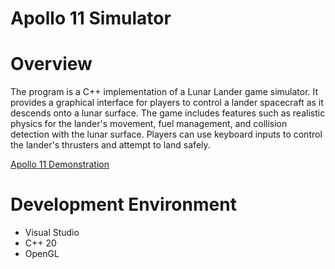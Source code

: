 # Apollo 11 Simulator

# Overview
The program is a C++ implementation of a Lunar Lander game simulator. It provides a graphical interface for players to control a lander spacecraft as it descends onto a lunar surface. The game includes features such as realistic physics for the lander's movement, fuel management, and collision detection with the lunar surface. Players can use keyboard inputs to control the lander's thrusters and attempt to land safely. 

[Apollo 11 Demonstration](https://screencast-o-matic.com/watch/cZnbrfVdMOI)

# Development Environment

* Visual Studio
* C++ 20
* OpenGL
  
